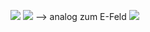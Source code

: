 ![](Pasted%20image%2020231124170043.png)
![](Pasted%20image%2020231124162802.png)
--> analog zum E-Feld
![](Pasted%20image%2020231124162815.png)
